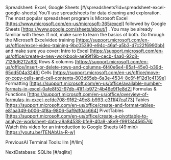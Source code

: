 Spreadsheet: Excel, Google Sheets [#/spreadsheets?id=spreadsheet-excel-google-sheets] You’ll use spreadsheets for data cleaning and exploration. The most popular spreadsheet program is Microsoft Excel [https://www.microsoft.com/en-us/microsoft-365/excel] followed by Google Sheets [https://www.google.com/sheets/about/] . You may be already familiar with these. If not, make sure to learn the basics of both. Go through the Microsoft Excelvideo training [https://support.microsoft.com/en-us/office/excel-video-training-9bc05390-e94c-46af-a5b3-d7c22f6990bb] and make sure you cover: Intro to Excel [https://support.microsoft.com/en-us/office/create-a-new-workbook-ae99f19b-cecb-4aa0-92c8-7126d6212a83] Rows & columns [https://support.microsoft.com/en-us/office/insert-or-delete-rows-and-columns-6f40e6e4-85af-45e0-b39d-65dd504a3246] Cells [https://support.microsoft.com/en-us/office/move-or-copy-cells-and-cell-contents-803d65eb-6a3e-4534-8c6f-ff12d1c4139e] Formatting [https://support.microsoft.com/en-us/office/available-number-formats-in-excel-0afe8f52-97db-41f1-b972-4b46e9f1e8d2] Formulas & Functions [https://support.microsoft.com/en-us/office/overview-of-formulas-in-excel-ecfdc708-9162-49e8-b993-c311f47ca173] Tables [https://support.microsoft.com/en-us/office/create-and-format-tables-e81aa349-b006-4f8a-9806-5af9df0ac664] PivotTables [https://support.microsoft.com/en-us/office/create-a-pivottable-to-analyze-worksheet-data-a9a84538-bfe9-40a9-a8e9-f99134456576] Watch this video for an introduction to Google Sheets (49 min): [https://youtu.be/TENAbUa-R-w]

PreviousAI Terminal Tools: llm [#/llm]

NextDatabase: SQLite [#/sqlite]